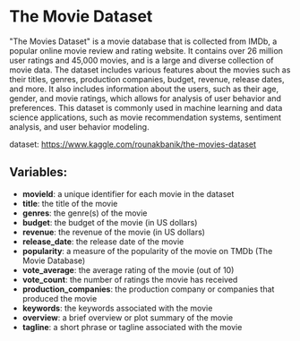 # The Movie Dataset

"The Movies Dataset" is a movie database that is collected from IMDb, a popular online movie review and rating website. It contains over 26 million user ratings and 45,000 movies, and is a large and diverse collection of movie data. The dataset includes various features about the movies such as their titles, genres, production companies, budget, revenue, release dates, and more. It also includes information about the users, such as their age, gender, and movie ratings, which allows for analysis of user behavior and preferences. This dataset is commonly used in machine learning and data science applications, such as movie recommendation systems, sentiment analysis, and user behavior modeling.

dataset: https://www.kaggle.com/rounakbanik/the-movies-dataset

## Variables:

* **movieId**: a unique identifier for each movie in the dataset
* **title**: the title of the movie
* **genres**: the genre(s) of the movie
* **budget**: the budget of the movie (in US dollars)
* **revenue**: the revenue of the movie (in US dollars)
* **release_date**: the release date of the movie
* **popularity**: a measure of the popularity of the movie on TMDb (The Movie Database)
* **vote_average**: the average rating of the movie (out of 10)
* **vote_count**: the number of ratings the movie has received
* **production_companies**: the production company or companies that produced the movie
* **keywords**: the keywords associated with the movie
* **overview**: a brief overview or plot summary of the movie
* **tagline**: a short phrase or tagline associated with the movie
